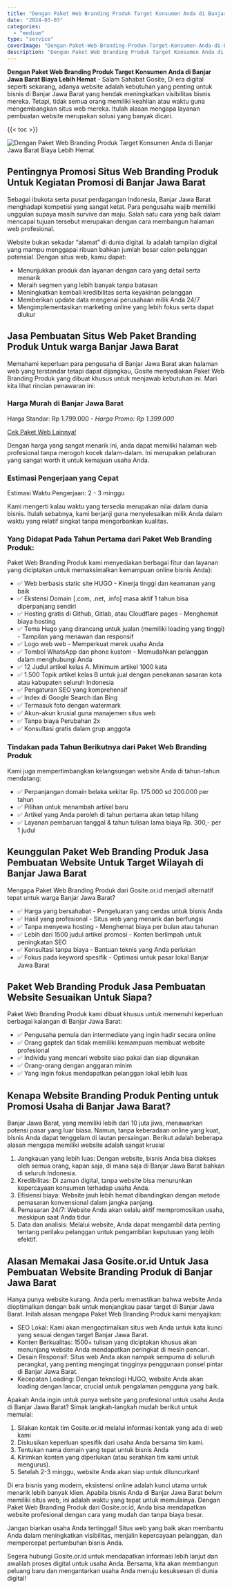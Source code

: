 ```yaml
---
title: "Dengan Paket Web Branding Produk Target Konsumen Anda di Banjar Jawa Barat Biaya Lebih Hemat"
date: "2024-03-03"
categories: 
  - "medium"
type: "service"
coverImage: "Dengan-Paket-Web-Branding-Produk-Target-Konsumen-Anda-di-Banjar-Jawa-Barat-Biaya-Lebih-Hemat.png"
description: "Dengan Paket Web Branding Produk Target Konsumen Anda di Banjar Jawa Barat Biaya Lebih Hemat. Segera hubungi Gosite.or.id untuk mendapatkan informasi lebih l..."
---
```


**Dengan Paket Web Branding Produk Target Konsumen Anda di Banjar Jawa Barat Biaya Lebih Hemat** - Salam Sahabat Gosite, Di era digital seperti sekarang, adanya website adalah kebutuhan yang penting untuk bisnis di Banjar Jawa Barat yang hendak meningkatkan visibilitas bisnis mereka. Tetapi, tidak semua orang memiliki keahlian atau waktu guna mengembangkan situs web mereka. Itulah alasan mengapa layanan pembuatan website merupakan solusi yang banyak dicari.

{{< toc >}}

![Dengan Paket Web Branding Produk Target Konsumen Anda di Banjar Jawa Barat Biaya Lebih Hemat](/images/medium/Dengan-Paket-Web-Branding-Produk-Target-Konsumen-Anda-di-Banjar-Jawa-Barat-Biaya-Lebih-Hemat.png)

## Pentingnya Promosi Situs Web Branding Produk Untuk Kegiatan Promosi di Banjar Jawa Barat

Sebagai ibukota serta pusat perdagangan Indonesia, Banjar Jawa Barat menghadapi kompetisi yang sangat ketat. Para pengusaha wajib memiliki unggulan supaya masih survive dan maju. Salah satu cara yang baik dalam mencapai tujuan tersebut merupakan dengan cara membangun halaman web profesional.

Website bukan sekadar “alamat” di dunia digital. Ia adalah tampilan digital yang mampu menggapai ribuan bahkan jumlah besar calon pelanggan potensial. Dengan situs web, kamu dapat:

- Menunjukkan produk dan layanan dengan cara yang detail serta menarik
- Meraih segmen yang lebih banyak tanpa batasan
- Meningkatkan kembali kredibilitas serta keyakinan pelanggan
- Memberikan update data mengenai perusahaan milik Anda 24/7
- Mengimplementasikan marketing online yang lebih fokus serta dapat diukur

## Jasa Pembuatan Situs Web Paket Branding Produk Untuk warga Banjar Jawa Barat

Memahami keperluan para pengusaha di Banjar Jawa Barat akan halaman web yang terstandar tetapi dapat dijangkau, Gosite menyediakan Paket Web Branding Produk yang dibuat khusus untuk menjawab kebutuhan ini. Mari kita lihat rincian penawaran ini:

### Harga Murah di Banjar Jawa Barat

<a class="cta-button">Harga Standar: Rp 1.799.000 - <em>Harga Promo: Rp 1.399.000</em></a>

<a href="/jasa-web/" class="cta-button">Cek Paket Web Lainnya!</a>

Dengan harga yang sangat menarik ini, anda dapat memiliki halaman web profesional tanpa merogoh kocek dalam-dalam. Ini merupakan pelaburan yang sangat worth it untuk kemajuan usaha Anda.

### Estimasi Pengerjaan yang Cepat

Estimasi Waktu Pengerjaan: 2 - 3 minggu

Kami mengerti kalau waktu yang tersedia merupakan nilai dalam dunia bisnis. Itulah sebabnya, kami berjanji guna menyelesaikan milik Anda dalam waktu yang relatif singkat tanpa mengorbankan kualitas.

### Yang Didapat Pada Tahun Pertama dari Paket Web Branding Produk:

Paket Web Branding Produk kami menyediakan berbagai fitur dan layanan yang diciptakan untuk memaksimalkan kemampuan online bisnis Anda}:

- ✅ Web berbasis static site HUGO - Kinerja tinggi dan keamanan yang baik
- ✅ Ekstensi Domain \[.com, .net, .info\] masa aktif 1 tahun bisa diperpanjang sendiri
- ✅ Hosting gratis di Github, Gitlab, atau Cloudflare pages - Menghemat biaya hosting
- ✅ Tema Hugo yang dirancang untuk jualan (memiliki loading yang tinggi) - Tampilan yang menawan dan responsif
- ✅ Logo web web - Memperkuat merek usaha Anda
- ✅ Tombol WhatsApp dan phone kustom - Memudahkan pelanggan dalam menghubungi Anda
- ✅ 12 Judul artikel kelas A. Minimum artikel 1000 kata
- ✅ 1.500 Topik artikel kelas B untuk jual dengan penekanan sasaran kota atau kabupaten seluruh Indonesia
- ✅ Pengaturan SEO yang komprehensif
- ✅ Index di Google Search dan Bing
- ✅ Termasuk foto dengan watermark
- ✅ Akun-akun krusial guna manajemen situs web
- ✅ Tanpa biaya Perubahan 2x
- ✅ Konsultasi gratis dalam grup anggota

### Tindakan pada Tahun Berikutnya dari Paket Web Branding Produk

Kami juga mempertimbangkan kelangsungan website Anda di tahun-tahun mendatang:

- ✅ Perpanjangan domain belaka sekitar Rp. 175.000 sd 200.000 per tahun
- ✅ Pilihan untuk menambah artikel baru
- ✅ Artikel yang Anda peroleh di tahun pertama akan tetap hilang
- ✅ Layanan pembaruan tanggal & tahun tulisan lama biaya Rp. 300,- per 1 judul

## Keunggulan Paket Web Branding Produk Jasa Pembuatan Website Untuk Target Wilayah di Banjar Jawa Barat

Mengapa Paket Web Branding Produk dari Gosite.or.id menjadi alternatif tepat untuk warga Banjar Jawa Barat?

- ✅ Harga yang bersahabat - Pengeluaran yang cerdas untuk bisnis Anda
- ✅ Hasil yang profesional - Situs web yang menarik dan berfungsi
- ✅ Tanpa menyewa hosting - Menghemat biaya per bulan atau tahunan
- ✅ Lebih dari 1500 judul artikel promosi - Konten berlimpah untuk peningkatan SEO
- ✅ Konsultasi tanpa biaya - Bantuan teknis yang Anda perlukan
- ✅ Fokus pada keyword spesifik - Optimasi untuk pasar lokal Banjar Jawa Barat

## Paket Web Branding Produk Jasa Pembuatan Website Sesuaikan Untuk Siapa?

Paket Web Branding Produk kami dibuat khusus untuk memenuhi keperluan berbagai kalangan di Banjar Jawa Barat:

- ✅ Pengusaha pemula dan intermediate yang ingin hadir secara online
- ✅ Orang gaptek dan tidak memiliki kemampuan membuat website profesional
- ✅ Individu yang mencari website siap pakai dan siap digunakan
- ✅ Orang-orang dengan anggaran minim
- ✅ Yang ingin fokus mendapatkan pelanggan lokal lebih luas

## Kenapa Website Branding Produk Penting untuk Promosi Usaha di Banjar Jawa Barat?

Banjar Jawa Barat, yang memiliki lebih dari 10 juta jiwa, menawarkan potensi pasar yang luar biasa. Namun, tanpa keberadaan online yang kuat, bisnis Anda dapat tenggelam di lautan persaingan. Berikut adalah beberapa alasan mengapa memiliki website adalah sangat krusial

1. Jangkauan yang lebih luas: Dengan website, bisnis Anda bisa diakses oleh semua orang, kapan saja, di mana saja di Banjar Jawa Barat bahkan di seluruh Indonesia.
2. Kredibilitas: Di zaman digital, tanpa website bisa menurunkan kepercayaan konsumen terhadap usaha Anda.
3. Efisiensi biaya: Website jauh lebih hemat dibandingkan dengan metode pemasaran konvensional dalam jangka panjang.
4. Pemasaran 24/7: Website Anda akan selalu aktif mempromosikan usaha, meskipun saat Anda tidur.
5. Data dan analisis: Melalui website, Anda dapat mengambil data penting tentang perilaku pelanggan untuk pengambilan keputusan yang lebih efektif.

## Alasan Memakai Jasa Gosite.or.id Untuk Jasa Pembuatan Website Branding Produk di Banjar Jawa Barat

Hanya punya website kurang. Anda perlu memastikan bahwa website Anda dioptimalkan dengan baik untuk menjangkau pasar target di Banjar Jawa Barat. Inilah alasan mengapa Paket Web Branding Produk kami menyajikan:

- SEO Lokal: Kami akan mengoptimalkan situs web Anda untuk kata kunci yang sesuai dengan target Banjar Jawa Barat.
- Konten Berkualitas: 1500+ tulisan yang diciptakan khusus akan menunjang website Anda mendapatkan peringkat di mesin pencari.
- Desain Responsif: Situs web Anda akan nampak sempurna di seluruh perangkat, yang penting mengingat tingginya penggunaan ponsel pintar di Banjar Jawa Barat.
- Kecepatan Loading: Dengan teknologi HUGO, website Anda akan loading dengan lancar, crucial untuk pengalaman pengguna yang baik.

Apakah Anda ingin untuk punya website yang profesional untuk usaha Anda di Banjar Jawa Barat? Simak langkah-langkah mudah berikut untuk memulai:

1. Silakan kontak tim Gosite.or.id melalui informasi kontak yang ada di web kami
2. Diskusikan keperluan spesifik dari usaha Anda bersama tim kami.
3. Tentukan nama domain yang tepat untuk bisnis Anda
4. Kirimkan konten yang diperlukan (atau serahkan tim kami untuk mengurus).
5. Setelah 2-3 minggu, website Anda akan siap untuk diluncurkan!

Di era bisnis yang modern, eksistensi online adalah kunci utama untuk menarik lebih banyak klien. Apabila bisnis Anda di Banjar Jawa Barat belum memiliki situs web, ini adalah waktu yang tepat untuk memulainya. Dengan Paket Web Branding Produk dari Gosite.or.id, Anda bisa mendapatkan website profesional dengan cara yang mudah dan tanpa biaya besar.

Jangan biarkan usaha Anda tertinggal! Situs web yang baik akan membantu Anda dalam meningkatkan visibilitas, menjalin kepercayaan pelanggan, dan mempercepat pertumbuhan bisnis Anda.

Segera hubungi Gosite.or.id untuk mendapatkan informasi lebih lanjut dan awalilah proses digital untuk usaha Anda. Bersama, kita akan membangun peluang baru dan mengantarkan usaha Anda menuju kesuksesan di dunia digital!